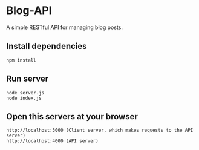 # Blog-API
A simple RESTful API for managing blog posts.

## Install dependencies

```
npm install
```

## Run server

```
node server.js
node index.js
```
## Open this servers at your browser

```
http://localhost:3000 (Client server, which makes requests to the API server)
http://localhost:4000 (API server)
```
